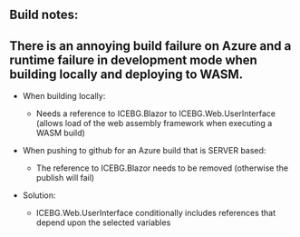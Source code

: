 ## Build notes:

## There is an annoying build failure on Azure and a runtime failure in development mode when building locally and deploying to WASM.
- When building locally:
  - Needs a reference to ICEBG.Blazor to ICEBG.Web.UserInterface (allows load of the web assembly framework when executing a WASM build)

- When pushing to github for an Azure build that is SERVER based:
  - The reference to ICEBG.Blazor needs to be removed (otherwise the publish will fail)

- Solution:
  - ICEBG.Web.UserInterface conditionally includes references that depend upon the selected variables
